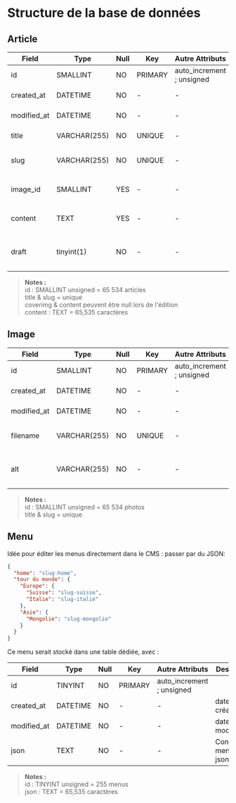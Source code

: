 # Structure de la base de données

## Article

| Field            | Type         | Null | Key     | Autre Attributs           | Description                             |
| ---------------- | ------------ | ---- | ------- | ------------------------- | --------------------------------------- |
| id               | SMALLINT     | NO   | PRIMARY | auto_increment ; unsigned |                                         |
| created_at       | DATETIME     | NO   | -       | -                         | date de création                        |
| modified_at      | DATETIME     | NO   | -       | -                         | date de modification                    |
| title            | VARCHAR(255) | NO   | UNIQUE  | -                         | Titre de l'article                      |
| slug             | VARCHAR(255) | NO   | UNIQUE  | -                         | URL de la page de l'article             |
| image_id         | SMALLINT     | YES  | -       | -                         | id de l'image de couverture             |
| content          | TEXT         | YES  | -       | -                         | Contenu de l'article en Markdown        |
| draft            | tinyint(1)   | NO   | -       | -                         | 0 ou 1 : en mode brouillon ou pas ?     |

> **Notes :**  
> id : SMALLINT unsigned = 65 534 articles  
> title & slug = unique  
> coverimg & content peuvent être null lors de l'édition  
> content : TEXT = 65,535 caractères


## Image

| Field            | Type         | Null | Key     | Autre Attributs           | Description                             |
| ---------------- | ------------ | ---- | ------- | ------------------------- | --------------------------------------- |
| id               | SMALLINT     | NO   | PRIMARY | auto_increment ; unsigned |                                         |
| created_at       | DATETIME     | NO   | -       | -                         | date de création                        |
| modified_at      | DATETIME     | NO   | -       | -                         | date de modification                    |
| filename         | VARCHAR(255) | NO   | UNIQUE  | -                         | nom du fichier image                    |
| alt              | VARCHAR(255) | NO   | -       | -                         | texte alternatif pour les liseuses      |

> **Notes :**  
> id : SMALLINT unsigned = 65 534 photos  
> title & slug = unique  


## Menu
Idée pour éditer les menus directement dans le CMS : passer par du JSON:
```json
{
  "home": "slug-home",
  "tour du monde": {
    "Europe": {
      "Suisse": "slug-suisse",
      "Italie": "slug-italie"
    },
    "Asie": {
      "Mongolie": "slug-mongolie"
    }
  }
}
```
Ce menu serait stocké dans une table dédiée, avec :


| Field            | Type         | Null | Key     | Autre Attributs           | Description                             |
| ---------------- | ------------ | ---- | ------- | ------------------------- | --------------------------------------- |
| id               | TINYINT      | NO   | PRIMARY | auto_increment ; unsigned |                                         |
| created_at       | DATETIME     | NO   | -       | -                         | date de création                        |
| modified_at      | DATETIME     | NO   | -       | -                         | date de modification                    |
| json             | TEXT         | NO   | -       | -                         | Contenu du menu en json                 |


> **Notes :**  
> id : TINYINT unsigned = 255 menus  
> json : TEXT = 65,535 caractères
